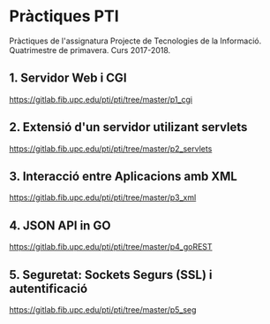 # Pràctiques PTI
Pràctiques de l'assignatura Projecte de Tecnologies de la Informació. <br>
Quatrimestre de primavera. Curs 2017-2018.

## 1. Servidor Web i CGI
https://gitlab.fib.upc.edu/pti/pti/tree/master/p1_cgi

## 2. Extensió d'un servidor utilizant servlets
https://gitlab.fib.upc.edu/pti/pti/tree/master/p2_servlets

## 3. Interacció entre Aplicacions amb XML
https://gitlab.fib.upc.edu/pti/pti/tree/master/p3_xml

## 4. JSON API in GO
https://gitlab.fib.upc.edu/pti/pti/tree/master/p4_goREST

## 5. Seguretat:  Sockets Segurs (SSL) i autentificació
https://gitlab.fib.upc.edu/pti/pti/tree/master/p5_seg
